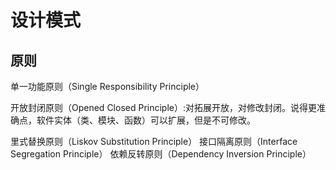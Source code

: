 # 设计模式

## 原则

单一功能原则（Single Responsibility Principle）

开放封闭原则（Opened Closed Principle）:对拓展开放，对修改封闭。说得更准确点，软件实体（类、模块、函数）可以扩展，但是不可修改。

里式替换原则（Liskov Substitution Principle）
接口隔离原则（Interface Segregation Principle）
依赖反转原则（Dependency Inversion Principle）